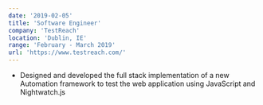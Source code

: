 ```yaml
---
date: '2019-02-05'
title: 'Software Engineer'
company: 'TestReach'
location: 'Dublin, IE'
range: 'February - March 2019'
url: 'https://www.testreach.com/'
---
```


- Designed and developed the full stack implementation of a new Automation framework to test the web application using JavaScript and Nightwatch.js
